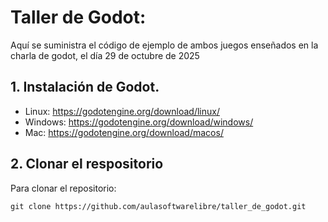 # Taller de Godot:
Aquí se suministra el código de ejemplo de ambos juegos enseñados en la charla de godot, el día 29 de octubre de 2025

## 1. Instalación de Godot.

* Linux: https://godotengine.org/download/linux/
* Windows: https://godotengine.org/download/windows/
* Mac: https://godotengine.org/download/macos/

## 2. Clonar el respositorio

Para clonar el repositorio:

```
git clone https://github.com/aulasoftwarelibre/taller_de_godot.git
```
